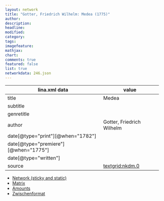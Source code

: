 ```yaml
---
layout: network
title: "Gotter, Friedrich Wilhelm: Medea (1775)"
author:
description:
headline:
modified:
category:
tags:
imagefeature: 
mathjax: 
chart: 
comments: true
featured: false
list: true
networkdata: 246.json
---
```

lina.xml data  | value
------------- | -------------
title|Medea
subtitle|
genretitle|
author|Gotter, Friedrich Wilhelm
date[@type="print"][@when="1782"]|
date[@type="premiere"][@when="1775"]|
date[@type="written"]|
source|[textgrid:nkdm.0](https://textgridlab.org/1.0/tgcrud-public/rest/textgrid:nkdm.0/data)



* [Network (sticky and static)](/network246)
* [Matrix](/matrix246)
* [Amounts](/amount246)
* [Zwischenformat](/lina246 )
